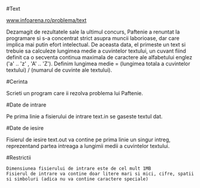 #Text

www.infoarena.ro/problema/text

Dezamagit de rezultatele sale la ultimul concurs, Paftenie a renuntat la programare si s-a concentrat strict asupra muncii laborioase, dar care implica mai putin efort intelectual. De aceasta data, el primeste un text si trebuie sa calculeze lungimea medie a cuvintelor textului, un cuvant fiind definit ca o secventa continua maximala de caractere ale alfabetului englez ('a' .. 'z' , 'A' .. 'Z'). Definim lungimea medie = (lungimea totala a cuvintelor textului) / (numarul de cuvinte ale textului).

#Cerinta

Scrieti un program care ii rezolva problema lui Paftenie.

#Date de intrare

Pe prima linie a fisierului de intrare text.in se gaseste textul dat.

#Date de iesire

Fisierul de iesire text.out va contine pe prima linie un singur intreg, reprezentand partea intreaga a lungimii medii a cuvintelor textului.

#Restrictii

    Dimensiunea fisierului de intrare este de cel mult 1MB
    Fisierul de intrare va contine doar litere mari si mici, cifre, spatii si simboluri (adica nu va contine caractere speciale)


